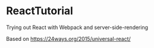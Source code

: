 # ReactTutorial
Trying out React with Webpack and server-side-rendering

Based on https://24ways.org/2015/universal-react/
